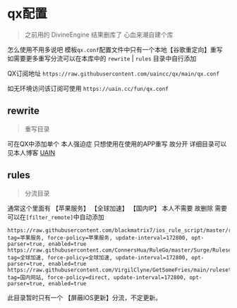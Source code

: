 # qx配置
> 之前用的 DivineEngine 结果删库了 心血来潮自建个库

怎么使用不用多说吧
模板`qx.conf`配置文件中只有一个本地【谷歌重定向】重写
如需要更多重写分流可以在本库中的 `rewrite` | `rules` 目录中自行添加

QX订阅地址 `https://raw.githubusercontent.com/uaincc/qx/main/qx.conf`

如无环境访问该订阅可使用 `https://uain.cc/fun/qx.conf`

## rewrite
> 重写目录

可在QX中添加单个 本人强迫症 只想使用在使用的APP重写 故分开
详细目录可以见本人博客 [UAIN](https://uain.cc) 

## rules
> 分流目录

通常这个里面有 【苹果服务】 【全球加速】 【国内IP】
本人不需要 故删除 需要可以在`[filter_remote]`中自动添加
```
https://raw.githubusercontent.com/blackmatrix7/ios_rule_script/master/rule/QuantumultX/Apple/Apple.list, tag=苹果服务, force-policy=苹果服务, update-interval=172800, opt-parser=true, enabled=true
https://raw.githubusercontent.com/ConnersHua/RuleGo/master/Surge/Ruleset/Proxy.list, tag=全球加速, force-policy=全球加速, update-interval=172800, opt-parser=true, enabled=true
https://raw.githubusercontent.com/VirgilClyne/GetSomeFries/main/ruleset/ASN.China.list, tag=国内网站, force-policy=direct, update-interval=172800, opt-parser=true, enabled=true
```
此目录暂时只有一个 【屏蔽IOS更新】分流，不定更新。

